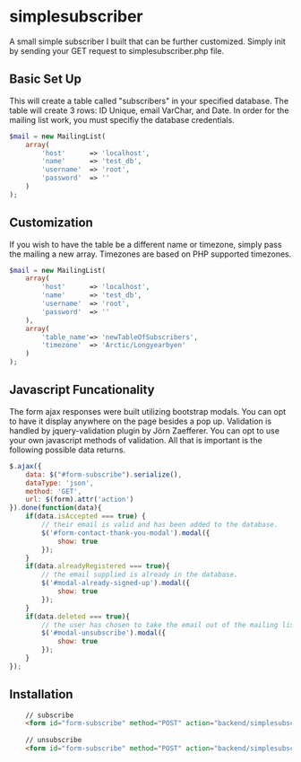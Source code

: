 # simplesubscriber
A small simple subscriber I built that can be further customized. Simply init by sending your GET request to simplesubscriber.php file.

## Basic Set Up
This will create a table called "subscribers" in your specified database. The table will create 3 rows: ID Unique, email VarChar, and Date. 
In order for the mailing list work, you must specifiy the database credentials.
```php
$mail = new MailingList(
	array(
		'host'		=> 'localhost',
		'name'		=> 'test_db',
		'username'	=> 'root',
		'password'	=> ''
	)
);
```

## Customization
If you wish to have the table be a different name or timezone, simply pass the mailing a new array. Timezones are based on PHP supported timezones.
```php
$mail = new MailingList(
	array(
		'host'		=> 'localhost',
		'name'		=> 'test_db',
		'username'	=> 'root',
		'password'	=> ''
	),
	array(
		'table_name'=> 'newTableOfSubscribers',
		'timezone'	=> 'Arctic/Longyearbyen'
	)
);
```

## Javascript Funcationality 
The form ajax responses were built utilizing bootstrap modals. You can opt to have it display anywhere on the page besides a pop up. 
Validation is handled by jquery-validation plugin by Jörn Zaefferer. You can opt to use your own javascript methods of validation.
All that is important is the following possible data returns.
```js
$.ajax({
	data: $("#form-subscribe").serialize(),
	dataType: 'json',
	method: 'GET',
	url: $(form).attr('action')
}).done(function(data){
	if(data.isAccepted === true) {
		// their email is valid and has been added to the database.
		$('#form-contact-thank-you-modal').modal({
			show: true
		});
	} 
	if(data.alreadyRegistered === true){
		// the email supplied is already in the database.
		$('#modal-already-signed-up').modal({
			show: true
		});	
	} 
	if(data.deleted === true){
		// the user has chosen to take the email out of the mailing list.
		$('#modal-unsubscribe').modal({
			show: true
		});							
	}
});
```

## Installation
```html
	// subscribe
	<form id="form-subscribe" method="POST" action="backend/simplesubscriber.php?action=subscribe">
	
	// unsubscribe
	<form id="form-subscribe" method="POST" action="backend/simplesubscriber.php?action=unsubscribe">	
```